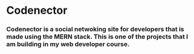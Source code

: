 # Codenector

### Codenector is a social netwoking site for developers that is made using the MERN stack. This is one of the projects that I am building in my web developer course.
